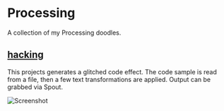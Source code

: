 # Processing
A collection of my Processing doodles.

## [hacking](https://github.com/marcinbiegun/creativecoding-sketches/blob/master/Processing/hacking)
This projects generates a glitched code effect. The code sample is read from a file,
then a few text transformations are applied.
Output can be grabbed via Spout.

![Screenshot](https://raw.githubusercontent.com/marcinbiegun/creativecoding-sketches/master/Processing/_docs/hacking.png)
